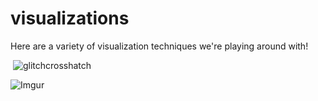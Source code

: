# visualizations

Here are a variety of visualization techniques we're playing around with!

![]()
![glitchcrosshatch](https://i.imgur.com/jG0CIZ9.gifv)

![Imgur](https://i.imgur.com/jG0CIZ9.gifv)
